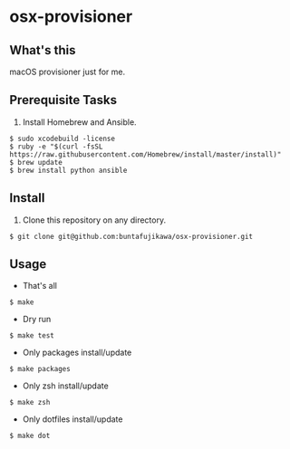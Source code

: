 # osx-provisioner

## What's this

macOS provisioner just for me.


## Prerequisite Tasks

1. Install Homebrew and Ansible.

```
$ sudo xcodebuild -license
$ ruby -e "$(curl -fsSL https://raw.githubusercontent.com/Homebrew/install/master/install)"
$ brew update
$ brew install python ansible
```


## Install

1. Clone this repository on any directory.

```
$ git clone git@github.com:buntafujikawa/osx-provisioner.git
```


## Usage

- That's all
```
$ make
```

- Dry run

```
$ make test
```

- Only packages install/update

```
$ make packages
```

- Only zsh install/update

```
$ make zsh
```

- Only dotfiles install/update

```
$ make dot
```

